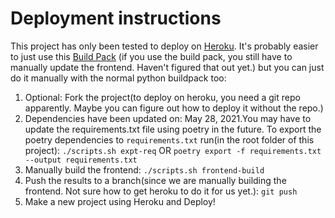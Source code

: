 # Deployment instructions
This project has only been tested to deploy on [Heroku](https://www.heroku.com/). It's probably easier to just use this [Build Pack](https://github.com/moneymeets/python-poetry-buildpack) (if you use the build pack, you still have to manually update the frontend. Haven't figured that out yet.) but you can just do it manually with the normal python buildpack too:
1. Optional: Fork the project(to deploy on heroku, you need a git repo apparently. Maybe you can figure out how to deploy it without the repo.)
2. Dependencies have been updated on: May 28, 2021.You may have to update the requirements.txt file using poetry in the future. To export the poetry dependencies to `requirements.txt` run(in the root folder of this project): `./scripts.sh expt-req` OR `poetry export -f requirements.txt --output requirements.txt`
3. Manually build the frontend: `./scripts.sh frontend-build`
4. Push the results to a branch(since we are manually building the frontend. Not sure how to get heroku to do it for us yet.): `git push`
5. Make a new project using Heroku and Deploy!

